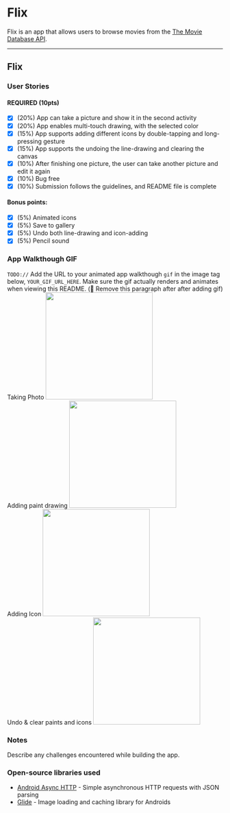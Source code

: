 # Flix
Flix is an app that allows users to browse movies from the [The Movie Database API](http://docs.themoviedb.apiary.io/#).

---

## Flix

### User Stories

#### REQUIRED (10pts)
- [x] (20%) App can take a picture and show it in the second activity 
- [x] (20%) App enables multi-touch drawing, with the selected color
- [x] (15%) App supports adding different icons by double-tapping and long-pressing gesture 
- [x] (15%) App supports the undoing the line-drawing and clearing the canvas 
- [x] (10%) After finishing one picture, the user can take another picture and edit it again
- [x] (10%) Bug free
- [x] (10%) Submission follows the guidelines, and README file is complete 
#### Bonus points:
- [x] (5%) Animated icons 
- [x] (5%) Save to gallery
- [x] (5%) Undo both line-drawing and icon-adding
- [x] (5%) Pencil sound
### App Walkthough GIF
`TODO://` Add the URL to your animated app walkthough `gif` in the image tag below, `YOUR_GIF_URL_HERE`. Make sure the gif actually renders and animates when viewing this README. (🚫 Remove this paragraph after after adding gif)
Taking Photo
<img src="https://github.com/abrarr18/Camera/blob/master/takingpicgif.gif" width=250><br>
Adding paint drawing
<img src="https://github.com/abrarr18/Camera/blob/master/addpaint.gif" width=250><br>
Adding Icon
<img src="https://github.com/abrarr18/Camera/blob/master/addicon.gif" width=250><br>
Undo & clear paints and icons
<img src="https://github.com/abrarr18/Camera/blob/master/undoclear.gif" width=250><br>

### Notes
Describe any challenges encountered while building the app.

### Open-source libraries used

- [Android Async HTTP](https://github.com/codepath/CPAsyncHttpClient) - Simple asynchronous HTTP requests with JSON parsing
- [Glide](https://github.com/bumptech/glide) - Image loading and caching library for Androids
